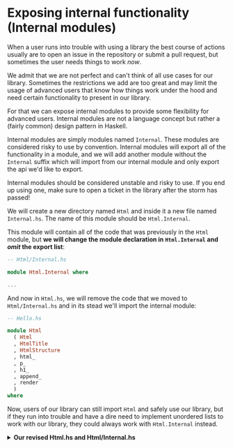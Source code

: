# Exposing internal functionality (Internal modules)

When a user runs into trouble with using a library the best course of
actions usually are to open an issue in the repository or submit a pull
request, but sometimes the user needs things to work *now*.

We admit that we are not perfect and can't think of all use cases for our
library. Sometimes the restrictions we add are too great and may limit
the usage of advanced users that know how things work under the hood and
need certain functionality to present in our library.

For that we can expose internal modules to provide some flexibility for
advanced users. Internal modules are not a language concept but
rather a (fairly common) design pattern in Haskell.

Internal modules are simply modules named `Internal`.
These modules are considered risky to use by convention.
Internal modules will export all of the functionality in a
module, and we will add another module without the `Internal` suffix
which will import from our internal module and only export the api
we'd like to export.

Internal modules should be considered unstable and risky to use. If
you end up using one, make sure to open a ticket in the library after
the storm has passed!

We will create a new directory named `Html` and inside it a new file
named `Internal.hs`. The name of this module should be `Html.Internal`.

This module will contain all of the code that was previously in the `Html`
module, but **we will change the module declaration in `Html.Internal`
and _omit_ the export list**:

```hs
-- Html/Internal.hs

module Html.Internal where

...
```

And now in `Html.hs`, we will remove the code that we moved to `Html/Internal.hs`
and in its stead we'll import the internal module:

```hs
-- Hello.hs

module Html
  ( Html
  , HtmlTitle
  , HtmlStructure
  , html_
  , p_
  , h1_
  , append_
  , render
  )
where
```

Now, users of our library can still import `Html` and safely use our library,
but if they run into trouble and have a dire need to implement unordered lists
to work with our library, they could always work with `Html.Internal` instead.

<details>
  <summary><b>Our revised Html.hs and Html/Internal.hs</b></summary>

```hs
-- Html.hs

module Html
  ( Html
  , HtmlTitle
  , HtmlStructure
  , html_
  , p_
  , h1_
  , append_
  , render
  )
where

import Html.Internal
```

```hs
-- Html/Internal.hs

module Html.Internal where

-- * Types

newtype Html
  = Html String

newtype HtmlStructure
  = HtmlStructure String

type HtmlTitle
  = String

-- * EDSL

html_ :: HtmlTitle -> HtmlStructure -> Html
html_ title content =
  Html
    ( el "html"
      ( el "head" (el "title" (escape title))
        <> el "body" (getHtmlStructureString content)
      )
    )

p_ :: String -> HtmlStructure
p_ = HtmlStructure . el "p" . escape

h1_ :: String -> HtmlStructure
h1_ = HtmlStructure . el "h1" . escape

append_ :: HtmlStructure -> HtmlStructure -> HtmlStructure
append_ c1 c2 =
  HtmlStructure (getHtmlStructureString c1 <> getHtmlStructureString c2)

-- * Render

render :: Html -> String
render html =
  case html of
    Html str -> str

-- * Utilities

el :: String -> String -> String
el tag content =
  "<" <> tag <> ">" <> content <> "</" <> tag <> ">"

getHtmlStructureString :: HtmlStructure -> String
getHtmlStructureString content =
  case content of
    HtmlStructure str -> str

escape :: String -> String
escape =
  let
    escapeChar c =
      case c of
        '<' -> "&lt;"
        '>' -> "&gt;"
        '&' -> "&amp;"
        '"' -> "&quot;"
        '\'' -> "&#39;"
        _ -> [c]
  in
    concat . map escapeChar
```

</details>


